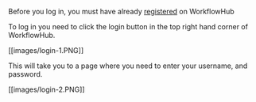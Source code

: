 Before you log in, you must have already [registered](./Registering) on WorkflowHub

To log in you need to click the login button in the top right hand corner of WorkflowHub.

[[images/login-1.PNG]]

This will take you to a page where you need to enter your username, and password.

[[images/login-2.PNG]]
